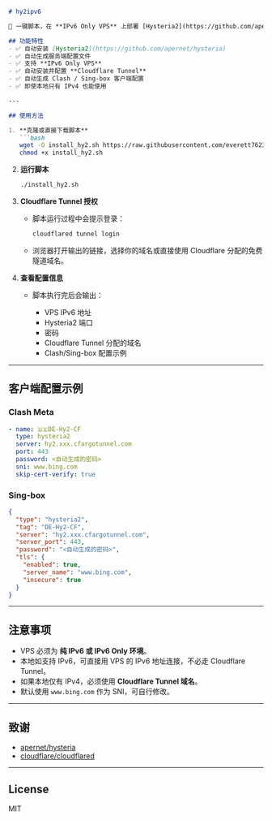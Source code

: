 ````markdown
# hy2ipv6

🚀 一键脚本，在 **IPv6 Only VPS** 上部署 [Hysteria2](https://github.com/apernet/hysteria) 并自动配置 **Cloudflare Tunnel**，实现无论本地是否支持 IPv6，都能轻松使用科学上网。

## 功能特性
- ✅ 自动安装 [Hysteria2](https://github.com/apernet/hysteria)  
- ✅ 自动生成服务端配置文件  
- ✅ 支持 **IPv6 Only VPS**  
- ✅ 自动安装并配置 **Cloudflare Tunnel**  
- ✅ 自动生成 Clash / Sing-box 客户端配置  
- ✅ 即使本地只有 IPv4 也能使用  

---

## 使用方法

1. **克隆或直接下载脚本**
   ```bash
   wget -O install_hy2.sh https://raw.githubusercontent.com/everett7623/hy2ipv6/main/install_hy2.sh
   chmod +x install_hy2.sh
````

2. **运行脚本**

   ```bash
   ./install_hy2.sh
   ```

3. **Cloudflare Tunnel 授权**

   * 脚本运行过程中会提示登录：

     ```bash
     cloudflared tunnel login
     ```
   * 浏览器打开输出的链接，选择你的域名或直接使用 Cloudflare 分配的免费隧道域名。

4. **查看配置信息**

   * 脚本执行完后会输出：

     * VPS IPv6 地址
     * Hysteria2 端口
     * 密码
     * Cloudflare Tunnel 分配的域名
     * Clash/Sing-box 配置示例

---

## 客户端配置示例

### Clash Meta

```yaml
- name: 🇩🇪DE-Hy2-CF
  type: hysteria2
  server: hy2.xxx.cfargotunnel.com
  port: 443
  password: <自动生成的密码>
  sni: www.bing.com
  skip-cert-verify: true
```

### Sing-box

```json
{
  "type": "hysteria2",
  "tag": "DE-Hy2-CF",
  "server": "hy2.xxx.cfargotunnel.com",
  "server_port": 443,
  "password": "<自动生成的密码>",
  "tls": {
    "enabled": true,
    "server_name": "www.bing.com",
    "insecure": true
  }
}
```

---

## 注意事项

* VPS 必须为 **纯 IPv6 或 IPv6 Only 环境**。
* 本地如支持 IPv6，可直接用 VPS 的 IPv6 地址连接，不必走 Cloudflare Tunnel。
* 如果本地仅有 IPv4，必须使用 **Cloudflare Tunnel 域名**。
* 默认使用 `www.bing.com` 作为 SNI，可自行修改。

---

## 致谢

* [apernet/hysteria](https://github.com/apernet/hysteria)
* [cloudflare/cloudflared](https://github.com/cloudflare/cloudflared)

---

## License

MIT

```
